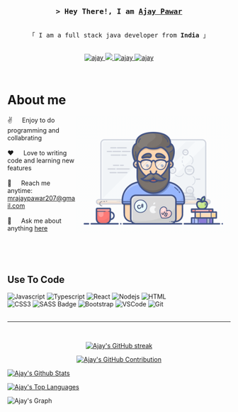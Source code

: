 <!-- Intro  -->
<h3 align="center">
        <samp>&gt; Hey There!, I am
                <b><a target="_blank" href="https://portfolio-ajay-pawars-projects.vercel.app/">Ajay Pawar</a></b>
        </samp>
</h3>


<p align="center"> 
  <samp>
    <a></a>
    <br>
    「 I am a full stack java developer from <b>India</b> 」
    <br>
    <br>
  </samp>
</p>

<p align="center">
 <a href="https://www.linkedin.com/in/ajay-pawar-9b5b81248/" target="_blank">
  <img src="https://img.shields.io/badge/LinkedIn-0077B5?style=for-the-badge&logo=linkedin&logoColor=white" alt="ajay"/>

 <a href="https://twitter.com/ajay_pawar78" target="_blank">
  <img src="https://img.shields.io/badge/Twitter-1DA1F2?style=for-the-badge&logo=twitter&logoColor=white" />
 </a>
 <a href="https://www.instagram.com/fr.ajay_/" target="_blank">
  <img src="https://img.shields.io/badge/Instagram-fe4164?style=for-the-badge&logo=instagram&logoColor=white" alt="ajay" />
 </a> 
 <a href="https://www.facebook.com/ajay.never.207/" target="_blank">
  <img src="https://img.shields.io/badge/Facebook-20BEFF?&style=for-the-badge&logo=facebook&logoColor=white" alt="ajay"  />
  </a> 
</p>
<br />

<!-- About Section -->
 # About me
 
<p>
 <img align="right" width="350" src="programmer.gif" alt="Coding gif" />
  
 ✌️ &emsp; Enjoy to do programming and collabrating <br/><br/>
 ❤️ &emsp; Love to writing code and learning new features<br/><br/>
 📧 &emsp; Reach me anytime: mrajaypawar207@gmail.com<br/><br/>
 💬 &emsp; Ask me about anything [here](https://www.linkedin.com/in/ajay-pawar-9b5b81248/)

</p>

<br/>
<br/>
<br/>

## Use To Code

![Javascript](https://img.shields.io/badge/Javascript-F0DB4F?style=for-the-badge&labelColor=black&logo=javascript&logoColor=F0DB4F)
![Typescript](https://img.shields.io/badge/Typescript-007acc?style=for-the-badge&labelColor=black&logo=typescript&logoColor=007acc)
![React](https://img.shields.io/badge/-React-61DBFB?style=for-the-badge&labelColor=black&logo=react&logoColor=61DBFB)
![Nodejs](https://img.shields.io/badge/Nodejs-3C873A?style=for-the-badge&labelColor=black&logo=node.js&logoColor=3C873A)
![HTML](https://img.shields.io/badge/HTML5-E34F26?style=for-the-badge&logo=html5&logoColor=white)
<br/>
![CSS3](https://img.shields.io/badge/CSS3-1572B6?style=for-the-badge&logo=css3&logoColor=white)
![SASS Badge](https://img.shields.io/badge/Sass-CC6699?style=for-the-badge&logo=sass&logoColor=white)
![Bootstrap](https://img.shields.io/badge/Bootstrap-563D7C?style=for-the-badge&logo=bootstrap&logoColor=white)
![VSCode](https://img.shields.io/badge/Visual_Studio-0078d7?style=for-the-badge&logo=visual%20studio&logoColor=white)
![Git](https://img.shields.io/badge/Git-F05032?style=for-the-badge&logo=git&logoColor=white)
<br/>
<br/>
<hr/>
<br/>

<p align="center">
  <a href="https://github.com/Techwolf78">
    <img src="https://github-readme-streak-stats.herokuapp.com/?user=Techwolf78&theme=radical&border=7F3FBF&background=0D1117" alt="Ajay's GitHub streak"/>
  </a>
</p>

<p align="center">
  <a href="https://github.com/Techwolf78">
    <img src="https://github-profile-summary-cards.vercel.app/api/cards/profile-details?username=Techwolf78&theme=radical" alt="Ajay's GitHub Contribution"/>
  </a>
</p>

<a> 
    <a href="https://github.com/Techwolf78"><img alt="Ajay's Github Stats" src="https://denvercoder1-github-readme-stats.vercel.app/api?username=Techwolf78&show_icons=true&count_private=true&theme=react&border_color=7F3FBF&bg_color=0D1117&title_color=F85D7F&icon_color=F8D866" height="192px" width="49.5%"/></a>
        
  <a href="https://github.com/Techwolf78"><img alt="Ajay's Top Languages" src="https://denvercoder1-github-readme-stats.vercel.app/api/top-langs/?username=Techwolf78&langs_count=8&layout=compact&theme=react&border_color=7F3FBF&bg_color=0D1117&title_color=F85D7F&icon_color=F8D866" height="192px" width="49.5%"/></a>
  <br/>
</a>


![Ajay's Graph](https://github-readme-activity-graph.vercel.app/graph?username=Techwolf78&custom_title=Ajay%20Pawar's%20GitHub%20Activity%20Graph&bg_color=0D1117&color=7F3FBF&line=7F3FBF&point=7F3FBF&area_color=FFFFFF&title_color=FFFFFF&area=true)
